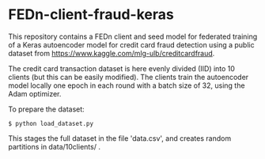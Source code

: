 # FEDn-client-fraud-keras

This repository contains a FEDn client and seed model for federated training of a Keras autoencoder model for 
credit card fraud detection using a public dataset from https://www.kaggle.com/mlg-ulb/creditcardfraud.  

The credit card transaction dataset is here evenly divided (IID) into 10 clients (but this can be easily modified). 
The clients train the autoencoder model locally one epoch in each round with a batch size of 32, using the Adam 
optimizer.

To prepare the dataset:

    $ python load_dataset.py 
    
This stages the full dataset in the file 'data.csv', and creates random partitions in data/10clients/ . 

